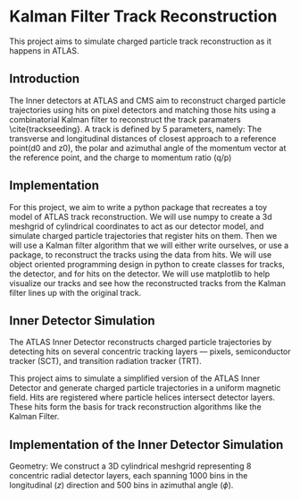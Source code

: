 # Kalman Filter Track Reconstruction

This project aims to simulate charged particle track reconstruction as it happens in ATLAS.

## Introduction

The Inner detectors at ATLAS and CMS aim to reconstruct charged particle trajectories using hits on pixel detectors and matching those hits using a combinatorial Kalman filter to reconstruct the track paramaters \cite{trackseeding}. A track is defined by 5 parameters, namely: The transverse and longitudinal distances of closest approach to a reference point(d0 and z0), the polar and azimuthal angle  of the momentum vector at the reference point, and the charge to momentum ratio (q/p)

## Implementation

For this project, we aim to write a python package that recreates a toy model of ATLAS track reconstruction. We will use numpy to create a 3d meshgrid of cylindrical coordinates to act as our detector
model, and simulate charged particle trajectories that register hits on them. Then we will use a Kalman filter algorithm that we will either write ourselves, or use a package, to reconstruct the tracks using the data from hits. We will use object oriented programming design in python to create classes for tracks, the detector, and for hits on the detector. We will use matplotlib to help visualize our tracks and see how the reconstructed tracks from the Kalman filter lines up with the original track.

## Inner Detector Simulation
The ATLAS Inner Detector reconstructs charged particle trajectories by detecting hits on several concentric tracking layers — pixels, semiconductor tracker (SCT), and transition radiation tracker (TRT). 

This project aims to simulate a simplified version of the ATLAS Inner Detector and generate charged particle trajectories in a uniform magnetic field. Hits are registered where particle helices intersect detector layers. These hits form the basis for track reconstruction algorithms like the Kalman Filter.

## Implementation of the Inner Detector Simulation

Geometry: We construct a 3D cylindrical meshgrid representing 8 concentric radial detector layers, each spanning 1000 bins in the longitudinal ($z$) direction and 500 bins in azimuthal angle ($\phi$).

